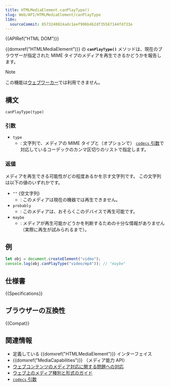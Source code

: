 ```yaml
---
title: HTMLMediaElement.canPlayType()
slug: Web/API/HTMLMediaElement/canPlayType
l10n:
  sourceCommit: 8573240024adc1eef906b4b2df35567144fd733e
---
```


{{APIRef("HTML DOM")}}

{{domxref("HTMLMediaElement")}} の **`canPlayType()`** メソッドは、現在のブラウザーが指定された MIME タイプのメディアを再生できるかどうかを報告します。

> [!NOTE]
> この機能は[ウェブワーカー](/ja/docs/Web/API/Web_Workers_API)では利用できません。

## 構文

```js-nolint
canPlayType(type)
```

### 引数

- `type`
  - : 文字列で、メディアの MIME タイプと（オプションで） [`codecs` 引数](/ja/docs/Web/Media/Formats/codecs_parameter)で対応しているコーデックのカンマ区切りのリストで指定します。

### 返値

メディアを再生できる可能性がどの程度あるかを示す文字列です。
この文字列は以下の値のいずれかです。

- `""` (空文字列)
  - : このメディアは現在の機器では再生できません。
- `probably`
  - : このメディアは、おそらくこのデバイスで再生可能です。
- `maybe`
  - : メディアが再生可能かどうかを判断するための十分な情報がありません（実際に再生が試みられるまで）。

## 例

```js
let obj = document.createElement("video");
console.log(obj.canPlayType("video/mp4")); // "maybe"
```

## 仕様書

{{Specifications}}

## ブラウザーの互換性

{{Compat}}

## 関連情報

- 定義している {{domxref("HTMLMediaElement")}} インターフェイス
- {{domxref("MediaCapabilities")}} （メディア能力 API）
- [ウェブコンテンツのメディア対応に関する問題への対応](/ja/docs/Web/Media/Formats/Support_issues)
- [ウェブ上のメディア種別と形式のガイド](/ja/docs/Web/Media/Formats)
- [`codecs` 引数](/ja/docs/Web/Media/Formats/codecs_parameter)
